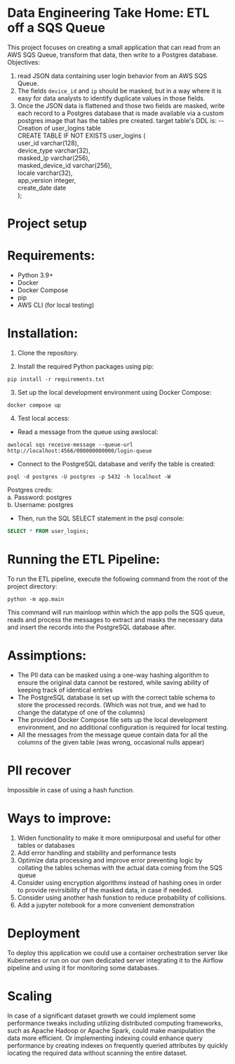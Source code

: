 # Data Engineering Take Home: ETL off a SQS Queue
This project focuses on creating a small application that can read from an AWS
SQS Queue, transform that data, then write to a Postgres database.
Objectives:
1. read JSON data containing user login behavior from an AWS SQS Queue.
2. The fields `device_id` and `ip` should be masked, but in a way where it is easy for data analysts to identify duplicate
values in those fields.
3. Once the JSON data is flattened and those two fields are masked, write each
record to a Postgres database that is made available via a custom postgres image that
has the tables pre created.
 target table's DDL is:
-- Creation of user_logins table  
CREATE TABLE IF NOT EXISTS user_logins
  (  
    user_id varchar(128),  
    device_type varchar(32),  
    masked_ip varchar(256),  
    masked_device_id varchar(256),  
    locale varchar(32),  
    app_version integer,  
    create_date date  
  );  

# Project setup
# Requirements:
- Python 3.9+  
- Docker  
- Docker Compose  
- pip  
- AWS CLI (for local testing)

# Installation:

1. Clone the repository.

2. Install the required Python packages using pip:
```
pip install -r requirements.txt
```
3. Set up the local development environment using Docker Compose:
```
docker compose up
```
4. Test local access:

- Read a message from the queue using awslocal:

```
awslocal sqs receive-message --queue-url http://localhost:4566/000000000000/login-queue
```
- Connect to the PostgreSQL database and verify the table is created:
```
psql -d postgres -U postgres -p 5432 -h localhost -W
```
Postgres creds:  
a. Password: postgres  
b. Username: postgres

- Then, run the SQL SELECT statement in the psql console:

```sql
SELECT * FROM user_logins;
```

# Running the ETL Pipeline:
To run the ETL pipeline, execute the following command from the root of the project directory:

```
python -m app.main
```
This command will run mainloop within which the app polls the SQS queue, reads and process the messages to extract and masks the necessary data and insert the records into the PostgreSQL database after.
# Assimptions:
- The PII data can be masked using a one-way hashing algorithm to ensure the original data cannot be restored, while saving ability of keeping track of identical entries
- The PostgreSQL database is set up with the correct table schema to store the processed records. (Which was not true, and we had to change the datatype of one of the columns)
- The provided Docker Compose file sets up the local development environment, and no additional configuration is required for local testing.
- All the messages from the message queue contain data for all the columns of the given table (was wrong, occasional nulls appear)
# PII recover
Impossible in case of using a hash function.
# Ways to improve:
1. Widen functionality to make it more omnipurposal and useful for other tables or databases
2. Add error handling and stability and performance tests
3. Optimize data processing and improve error preventing logic by collating the tables schemas with the actual data coming from the SQS queue
4. Consider using encryption algorithms instead of hashing ones in order to provide revirsibility of the masked data, in case if needed.
5. Consider using another hash funstion to reduce probability of collisions.
6. Add a jupyter notebook for a more convenient demonstration

# Deployment
To deploy this application we could use a container orchestration server like Kubernetes or run on our own dedicated server integrating it to the Airflow pipeline and using it for monitoring some databases.

# Scaling

In case of a significant dataset growth we could implement some performance tweaks including utilizing distributed computing frameworks, such as Apache Hadoop or Apache Spark, could make manipulation the data more efficient. Or implementing indexing could enhance query performance by creating indexes on frequently queried attributes by quickly locating the required data without scanning the entire dataset. 
